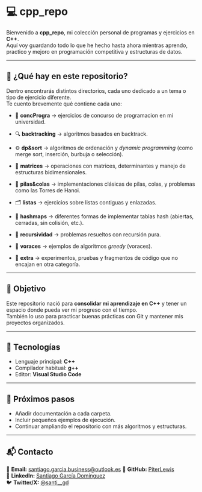# 💻 cpp_repo

Bienvenido a **cpp_repo**, mi colección personal de programas y ejercicios en **C++**.  
Aquí voy guardando todo lo que he hecho hasta ahora mientras aprendo, practico y mejoro en programación competitiva y estructuras de datos.

---

## 🧠 ¿Qué hay en este repositorio?

Dentro encontrarás distintos directorios, cada uno dedicado a un tema o tipo de ejercicio diferente.  
Te cuento brevemente qué contiene cada uno:

- 🧩 **concProgra** → ejercicios de concurso de programacion en mi universidad.
- 🔍 **backtracking** → algoritmos basados en backtrack.

- ⚙️ **dp&sort** → algoritmos de ordenación y *dynamic programming* (como merge sort, inserción, burbuja o selección).  
- 🧮 **matrices** → operaciones con matrices, determinantes y manejo de estructuras bidimensionales.  
- 🌳 **pilas&colas** → implementaciones clásicas de pilas, colas, y problemas como las Torres de Hanoi.  
- 🗂️ **listas** → ejercicios sobre listas contiguas y enlazadas.  
- 🧰 **hashmaps** → diferentes formas de implementar tablas hash (abiertas, cerradas, sin colisión, etc.).  
- 🔁 **recursividad** → problemas resueltos con recursión pura.  
- 🦅 **voraces** → ejemplos de algoritmos *greedy* (voraces).  
- 🧪 **extra** → experimentos, pruebas y fragmentos de código que no encajan en otra categoría.

---

## 🚀 Objetivo

Este repositorio nació para **consolidar mi aprendizaje en C++** y tener un espacio donde pueda ver mi progreso con el tiempo.  
También lo uso para practicar buenas prácticas con Git y mantener mis proyectos organizados.

---

## 🧩 Tecnologías

- Lenguaje principal: **C++**  
- Compilador habitual: **g++**  
- Editor: **Visual Studio Code**

---

## 🌟 Próximos pasos

- Añadir documentación a cada carpeta.  
- Incluir pequeños ejemplos de ejecución.  
- Continuar ampliando el repositorio con más algoritmos y estructuras.

---
## 📬 Contacto

📧 **Email:** santiago.garcia.business@outlook.es
🐙 **GitHub:** [PiterLewis](https://github.com/PiterLewis)  
💼 **LinkedIn:** [Santiago García Domínguez](https://www.linkedin.com/in/santiago-garcía-domínguez)  
🐦 **Twitter/X:** [@santi__gd](https://twitter.com/santi__gd)
